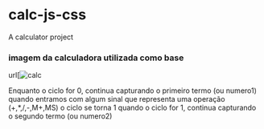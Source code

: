 # calc-js-css
A calculator project

### imagem da calculadora utilizada como base

url[![calc](https://cdnv2.moovin.com.br/marbig/imagens/produtos/original/calculadora-de-mesa-12-digitos-grande-tc07-preta-img-98415.jpg)


Enquanto o ciclo for 0, continua capturando o primeiro termo (ou numero1)
quando entramos com algum sinal que representa uma operação (+,*,/,-,M+,MS) o ciclo se torna 1
quando o ciclo for 1, continua capturando o segundo termo (ou numero2)